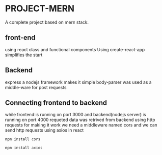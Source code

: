 # PROJECT-MERN
A complete project based on mern stack.

## front-end

using react class and functional components
Using create-react-app simplifies the start


## Backend

express a nodejs framework makes it simple
body-parser was used as a middle-ware for post requests


## Connecting frontend to backend
while frontend is running on port 3000 and backend(nodejs server) is running on port 4000
requeted data was retrived from backend using http requests
for making it work we need a middleware named cors and we can send http requests using axios in react

```
npm install cors

```
```
npm install axios

```
